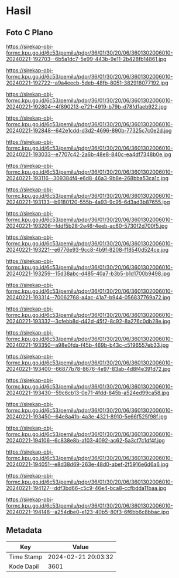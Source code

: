 # Hasil

## Foto C Plano

https://sirekap-obj-formc.kpu.go.id/6c53/pemilu/pdpr/36/01/30/20/06/3601302006010-20240221-192703--6b5a1dc7-5e99-443b-9e11-2b428fb14861.jpg

https://sirekap-obj-formc.kpu.go.id/6c53/pemilu/pdpr/36/01/30/20/06/3601302006010-20240221-192722--a9a4eecb-5deb-48fb-8051-382918077192.jpg

https://sirekap-obj-formc.kpu.go.id/6c53/pemilu/pdpr/36/01/30/20/06/3601302006010-20240221-192804--4f890213-e721-4919-b79b-d78fd1aeb922.jpg

https://sirekap-obj-formc.kpu.go.id/6c53/pemilu/pdpr/36/01/30/20/06/3601302006010-20240221-192848--642e1cdd-d3d2-4696-890b-77325c7c0e2d.jpg

https://sirekap-obj-formc.kpu.go.id/6c53/pemilu/pdpr/36/01/30/20/06/3601302006010-20240221-193033--e7707c42-2a6b-48e8-840c-ea4df7348b0e.jpg

https://sirekap-obj-formc.kpu.go.id/6c53/pemilu/pdpr/36/01/30/20/06/3601302006010-20240221-193116--309384f4-e6d8-46a3-9b8e-268bba53ca1c.jpg

https://sirekap-obj-formc.kpu.go.id/6c53/pemilu/pdpr/36/01/30/20/06/3601302006010-20240221-193133--b9180120-555b-4a93-9c95-6d3ad3b87655.jpg

https://sirekap-obj-formc.kpu.go.id/6c53/pemilu/pdpr/36/01/30/20/06/3601302006010-20240221-193206--fddf5b28-2e46-4eeb-ac60-5730f2d700f5.jpg

https://sirekap-obj-formc.kpu.go.id/6c53/pemilu/pdpr/36/01/30/20/06/3601302006010-20240221-193221--e6776e93-9cc8-4b9f-8208-f18540d524ce.jpg

https://sirekap-obj-formc.kpu.go.id/6c53/pemilu/pdpr/36/01/30/20/06/3601302006010-20240221-193259--15d38abc-d485-40a7-b3b5-b1d1700b9498.jpg

https://sirekap-obj-formc.kpu.go.id/6c53/pemilu/pdpr/36/01/30/20/06/3601302006010-20240221-193314--70062768-a4ac-41a7-b944-056837769a72.jpg

https://sirekap-obj-formc.kpu.go.id/6c53/pemilu/pdpr/36/01/30/20/06/3601302006010-20240221-193332--3cfebb8d-d42d-45f2-8c92-8a276c0db28e.jpg

https://sirekap-obj-formc.kpu.go.id/6c53/pemilu/pdpr/36/01/30/20/06/3601302006010-20240221-193350--a98e0fda-f45b-469b-b43c-c5196557eb33.jpg

https://sirekap-obj-formc.kpu.go.id/6c53/pemilu/pdpr/36/01/30/20/06/3601302006010-20240221-193400--66877b78-8676-4e97-83ab-4d8f4e391d72.jpg

https://sirekap-obj-formc.kpu.go.id/6c53/pemilu/pdpr/36/01/30/20/06/3601302006010-20240221-193430--59c6cb13-0e71-4fdd-845b-a524ed99ca58.jpg

https://sirekap-obj-formc.kpu.go.id/6c53/pemilu/pdpr/36/01/30/20/06/3601302006010-20240221-193450--64e8a41b-4a3e-4321-8910-5e66f525f98f.jpg

https://sirekap-obj-formc.kpu.go.id/6c53/pemilu/pdpr/36/01/30/20/06/3601302006010-20240221-194106--6c838e8b-a103-4092-ac62-5a3cf7c1df4f.jpg

https://sirekap-obj-formc.kpu.go.id/6c53/pemilu/pdpr/36/01/30/20/06/3601302006010-20240221-194051--e8d38d69-263e-48d0-abef-2f5916e6d6a6.jpg

https://sirekap-obj-formc.kpu.go.id/6c53/pemilu/pdpr/36/01/30/20/06/3601302006010-20240221-194127--ddf3bd66-c5c9-46e4-bca8-ccfbdda11baa.jpg

https://sirekap-obj-formc.kpu.go.id/6c53/pemilu/pdpr/36/01/30/20/06/3601302006010-20240221-194148--a254dbe0-e123-40b5-80f3-6f6bb6c8bbac.jpg


## Metadata

| Key        | Value               |
| ---------- | ------------------- |
| Time Stamp | 2024-02-21 20:03:32 |
| Kode Dapil | 3601                |



